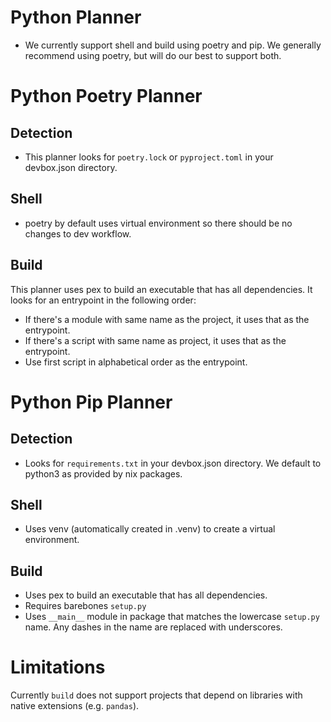 # Python Planner

* We currently support shell and build using poetry and pip. We generally recommend using poetry, but will do our best to support both. 

# Python Poetry Planner

## Detection

* This planner looks for `poetry.lock` or `pyproject.toml` in your devbox.json directory.

## Shell

* poetry by default uses virtual environment so there should be no changes to dev workflow.

## Build

This planner uses pex to build an executable that has all dependencies. It looks for an entrypoint in the following order:

* If there's a module with same name as the project, it uses that as the entrypoint.
* If there's a script with same name as project, it uses that as the entrypoint.
* Use first script in alphabetical order as the entrypoint.

# Python Pip Planner

## Detection

* Looks for `requirements.txt` in your devbox.json directory. We default to python3 as provided by nix packages.

## Shell

* Uses venv (automatically created in .venv) to create a virtual environment.

## Build

* Uses pex to build an executable that has all dependencies. 
* Requires barebones `setup.py`
* Uses `__main__` module in package that matches the lowercase `setup.py` name. Any dashes in the name are replaced with underscores.

# Limitations

Currently `build` does not support projects that depend on libraries with native extensions (e.g. `pandas`).
